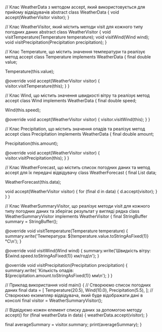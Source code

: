 // Клас WeatherData з методом accept, який використовується для прийому відвідувачів
abstract class WeatherData {
  void accept(WeatherVisitor visitor);
}

// Клас WeatherVisitor, який містить методи visit для кожного типу погодних даних
abstract class WeatherVisitor {
  void visitTemperature(Temperature temperature);
  void visitWind(Wind wind);
  void visitPrecipitation(Precipitation precipitation);
}

// Клас Temperature, що містить значення температури та реалізує метод accept
class Temperature implements WeatherData {
  final double value;

  Temperature(this.value);

  @override
  void accept(WeatherVisitor visitor) {
    visitor.visitTemperature(this);
  }
}

// Клас Wind, що містить значення швидкості вітру та реалізує метод accept
class Wind implements WeatherData {
  final double speed;

  Wind(this.speed);

  @override
  void accept(WeatherVisitor visitor) {
    visitor.visitWind(this);
  }
}

// Клас Precipitation, що містить значення опадів та реалізує метод accept
class Precipitation implements WeatherData {
  final double amount;

  Precipitation(this.amount);

  @override
  void accept(WeatherVisitor visitor) {
    visitor.visitPrecipitation(this);
  }
}

// Клас WeatherForecast, що містить список погодних даних та метод accept для їх передачі відвідувачу
class WeatherForecast {
  final List<WeatherData> data;

  WeatherForecast(this.data);

  void accept(WeatherVisitor visitor) {
    for (final d in data) {
      d.accept(visitor);
    }
  }
}

// Клас WeatherSummaryVisitor, що реалізує методи visit для кожного типу погодних даних та зберігає результат у вигляді рядка
class WeatherSummaryVisitor implements WeatherVisitor {
  final StringBuffer summary = StringBuffer();

  @override
  void visitTemperature(Temperature temperature) {
    summary.write('Температура: ${temperature.value.toStringAsFixed(1)}°C\n');
  }

  @override
  void visitWind(Wind wind) {
    summary.write('Швидкість вітру: ${wind.speed.toStringAsFixed(1)} км/год\n');
  }

  @override
  void visitPrecipitation(Precipitation precipitation) {
    summary.write(
        'Кількість опадів: ${precipitation.amount.toStringAsFixed(1)} мм\n');
  }
}

// Приклад використання
void main() {
  // Створюємо список погодних даних
  final data = <WeatherData>[
    Temperature(20.5),
    Wind(10.0),
    Precipitation(5.5),
  ];
// Створюємо екземпляр відвідувача, який буде відображати дані в консолі
  final visitor = WeatherSummaryVisitor();

// Відвідуємо кожен елемент списку даних за допомогою методу accept()
  for (final weatherData in data) {
    weatherData.accept(visitor);
  }

  final averageSummary = visitor.summary;
  print(averageSummary);
}
